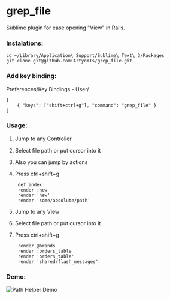 grep_file
=========

Sublime plugin for ease opening "View" in Rails.

### Instalations:

	cd ~/Library/Application\ Support/Sublime\ Text\ 3/Packages
	git clone git@github.com:ArtyomTs/grep_file.git

### Add key binding:
Preferences/Key Bindings - User/

	[
		{ "keys": ["shift+ctrl+g"], "command": "grep_file" }
	]

### Usage:

1. Jump to any Controller
2. Select file path or put cursor into it
3. Also you can jump by actions
4. Press ctrl+shift+g


		def index
		render :new
		render 'new'
		render 'some/absolute/path'


1. Jump to any View
2. Select file path or put cursor into it
3. Press ctrl+shift+g


		render @brands
		render :orders_table
		render 'orders_table'
		render 'shared/flash_messages'

### Demo:

![Path Helper Demo](http://s23.postimg.org/7htdmgoy3/output_optimized.gif)
